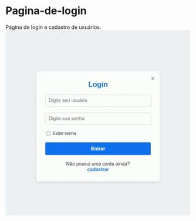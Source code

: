# Pagina-de-login
Página de login e cadastro de usuários.
![Demonstração da página de login](0831.gif)
